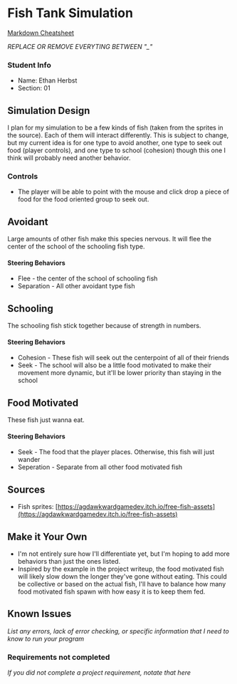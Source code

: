 # Fish Tank Simulation

[Markdown Cheatsheet](https://github.com/adam-p/markdown-here/wiki/Markdown-Here-Cheatsheet)

_REPLACE OR REMOVE EVERYTING BETWEEN "\_"_

### Student Info

-   Name: Ethan Herbst
-   Section: 01

## Simulation Design

I plan for my simulation to be a few kinds of fish (taken from the sprites in the source). Each of them will interact differently. This is subject to change, but my current idea is for one type to avoid another, one type to seek out food (player controls), and one type to school (cohesion) though this one I think will probably need another behavior.

### Controls

- The player will be able to point with the mouse and click drop a piece of food for the food oriented group to seek out.

## Avoidant

Large amounts of other fish make this species nervous. It will flee the center of the school of the schooling fish type.

#### Steering Behaviors

- Flee - the center of the school of schooling fish
- Separation - All other avoidant type fish 

## Schooling

The schooling fish stick together because of strength in numbers.

#### Steering Behaviors

- Cohesion - These fish will seek out the centerpoint of all of their friends
- Seek - The school will also be a little food motivated to make their movement more dynamic, but it'll be lower priority than staying in the school

## Food Motivated

These fish just wanna eat.

#### Steering Behaviors

- Seek - The food that the player places. Otherwise, this fish will just wander
- Seperation - Separate from all other food motivated fish

## Sources

- Fish sprites: [https://agdawkwardgamedev.itch.io/free-fish-assets](https://agdawkwardgamedev.itch.io/free-fish-assets)

## Make it Your Own

- I'm not entirely sure how I'll differentiate yet, but I'm hoping to add more behaviors than just the ones listed.
- Inspired by the example in the project writeup, the food motivated fish will likely slow down the longer they've gone without eating. This could be collective or based on the actual fish, I'll have to balance how many food motivated fish spawn with how easy it is to keep them fed.

## Known Issues

_List any errors, lack of error checking, or specific information that I need to know to run your program_

### Requirements not completed

_If you did not complete a project requirement, notate that here_

